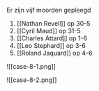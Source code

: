 Er zijn vijf moorden gepleegd
1. [[Nathan Revell]] op 30-5
2. [[Cyril Maud]] op 31-5
3. [[Charles Attard]] op 1-6
4. [[Leo Stephard]] op 3-6
5. [[Roland Jaquard]] op 4-6

![[case-8-1.png]]

![[case-8-2.png]]

